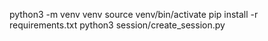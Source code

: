 python3 -m venv venv
source venv/bin/activate
pip install -r requirements.txt
python3 session/create_session.py
